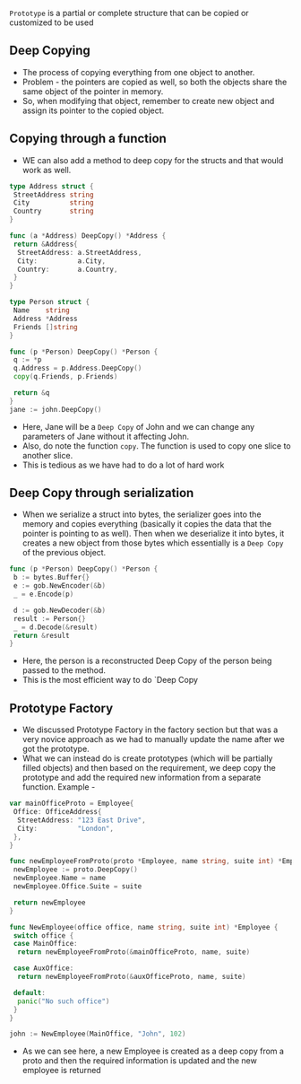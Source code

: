 `Prototype` is a partial or complete structure that can be copied or customized to be used

## Deep Copying

- The process of copying everything from one object to another.
- Problem - the pointers are copied as well, so both the objects share the same object of the pointer in memory.
- So, when modifying that object, remember to create new object and assign its pointer to the copied object.

## Copying through a function

- WE can also add a method to deep copy for the structs and that would work as well.

```go
type Address struct {
 StreetAddress string
 City          string
 Country       string
}

func (a *Address) DeepCopy() *Address {
 return &Address{
  StreetAddress: a.StreetAddress,
  City:          a.City,
  Country:       a.Country,
 }
}

type Person struct {
 Name    string
 Address *Address
 Friends []string
}

func (p *Person) DeepCopy() *Person {
 q := *p
 q.Address = p.Address.DeepCopy()
 copy(q.Friends, p.Friends)

 return &q
}
jane := john.DeepCopy()
```

- Here, Jane will be a `Deep Copy` of John and we can change any parameters of Jane without it affecting John.
- Also, do note the function `copy`. The function is used to copy one slice to another slice.
- This is tedious as we have had to do a lot of hard work

## Deep Copy through serialization

- When we serialize a struct into bytes, the serializer goes into the memory and copies everything (basically it copies the data that the pointer is pointing to as well). Then when we deserialize it into bytes, it creates a new object from those bytes which essentially is a `Deep Copy` of the previous object.

```go
func (p *Person) DeepCopy() *Person {
 b := bytes.Buffer{}
 e := gob.NewEncoder(&b)
 _ = e.Encode(p)

 d := gob.NewDecoder(&b)
 result := Person{}
 _ = d.Decode(&result)
 return &result
}
```

- Here, the person is a reconstructed Deep Copy of the person being passed to the method.
- This is the most efficient way to do `Deep Copy

## Prototype Factory

- We discussed Prototype Factory in the factory section but that was a very novice approach as we had to manually update the name after we got the prototype.
- What we can instead do is create prototypes (which will be partially filled objects) and then based on the requirement, we deep copy the prototype and add the required new information from a separate function. Example -

```go
var mainOfficeProto = Employee{
 Office: OfficeAddress{
  StreetAddress: "123 East Drive",
  City:          "London",
 },
}

func newEmployeeFromProto(proto *Employee, name string, suite int) *Employee {
 newEmployee := proto.DeepCopy()
 newEmployee.Name = name
 newEmployee.Office.Suite = suite

 return newEmployee
}

func NewEmployee(office office, name string, suite int) *Employee {
 switch office {
 case MainOffice:
  return newEmployeeFromProto(&mainOfficeProto, name, suite)

 case AuxOffice:
  return newEmployeeFromProto(&auxOfficeProto, name, suite)

 default:
  panic("No such office")
 }
}

john := NewEmployee(MainOffice, "John", 102)
```

- As we can see here, a new Employee is created as a deep copy from a proto and then the required information is updated and the new employee is returned
